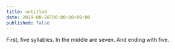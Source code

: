 ```yaml
---
title: untitled
date: 2019-08-28T00:00:00+09:00
published: false
---
```


First, five syllables.
In the middle are seven.
And ending with five.
